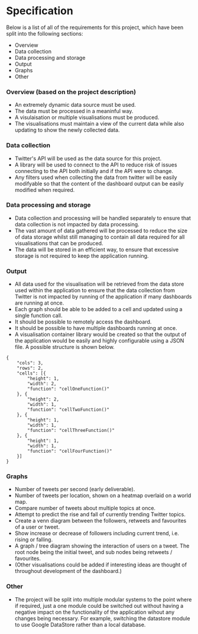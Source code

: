 
# Specification

Below is a list of all of the requirements for this project, which have been split into the following sections:

* Overview
* Data collection
* Data processing and storage
* Output
* Graphs
* Other

### Overview (based on the project description)

* An extremely dynamic data source must be used.
* The data must be processed in a meaninful way.
* A visulaisation or multiple visualisations must be produced.
* The visualisations must maintain a view of the current data while also updating to show the newly collected data.

### Data collection

* Twitter's API will be used as the data source for this project.
* A library will be used to connect to the API to reduce risk of issues connecting to the API both initially and if the API were to change.
* Any filters used when collecting the data from twitter will be easily modifyable so that the content of the dashboard output can be easily modified when required.

### Data processing and storage

* Data collection and processing will be handled separately to ensure that data collection is not impacted by data processing.
* The vast amount of data gathered will be processed to reduce the size of data storage whilst still managing to contain all data required for all visualisations that can be produced.
* The data will be stored in an efficient way, to ensure that excessive storage is not required to keep the application running.

### Output

* All data used for the visualisation will be retrieved from the data store used within the application to ensure that the data collection from Twitter is not impacted by running of the application if many dashboards are running at once.
* Each graph should be able to be added to a cell and updated using a single function call.
* It should be possible to remotely access the dashboard.
* It should be possible to have multiple dashboards running at once.
* A visualisation container library would be created so that the output of the application would be easily and highly configurable using a JSON file. A possible structure is shown below.

```
{
	"cols": 3,
	"rows": 2,
	"cells": [{
		"height": 1,
		"width": 2,
		"function": "cellOneFunction()"
	}, {
		"height": 2,
		"width": 1,
		"function": "cellTwoFunction()"
	}, {
		"height": 1,
		"width": 1,
		"function": "cellThreeFunction()"
	}, {
		"height": 1,
		"width": 1,
		"function": "cellFourFunction()"
	}]
}
```

### Graphs

* Number of tweets per second (early deliverable).
* Number of tweets per location, shown on a heatmap overlaid on a world map.
* Compare number of tweets about multiple topics at once.
* Attempt to predict the rise and fall of currently trending Twitter topics.
* Create a venn diagram between the followers, retweets and favourites of a user or tweet.
* Show increase or decrease of followers including current trend, i.e. rising or falling.
* A graph / tree diagram showing the interaction of users on a tweet. The root node being the initial tweet, and sub nodes being retweets / favourites.
* (Other visualisations could be added if interesting ideas are thought of throughout development of the dashboard.)


### Other

* The project will be split into multiple modular systems to the point where if required, just a one module could be switched out without having a negative impact on the functionality of the application wihout any changes being necessary. For example, switching the datastore module to use Google DataStore rather than a local database.
